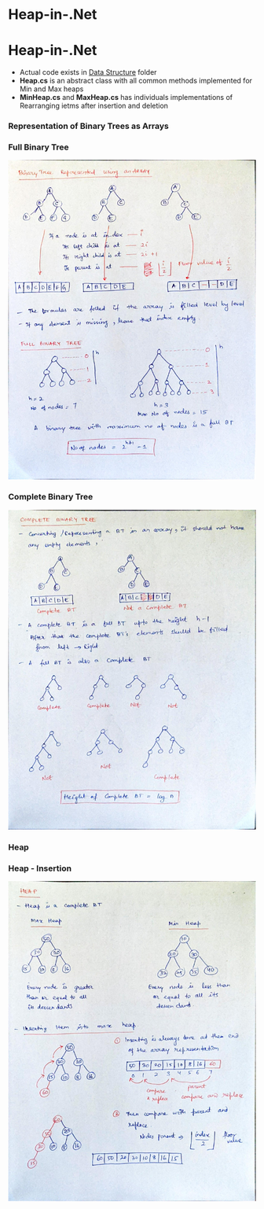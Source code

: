 # Heap-in-.Net

# Heap-in-.Net

- Actual code exists in [Data Structure](Heap/DataStructures) folder
- **Heap.cs** is an abstract class with all common methods implemented for Min and Max heaps
- **MinHeap.cs** and **MaxHeap.cs** has individuals implementations of Rearranging ietms after insertion and deletion

### Representation of Binary Trees as Arrays
### Full Binary Tree
![Binary Tree as Array](Images/1_Binary_Tree_as_Array.jpg)

### Complete Binary Tree
![](Images/2_Complete_Binary_Trees.jpg)

### Heap
### Heap - Insertion
![](Images/3_Heap_and_Insertions.jpg)
